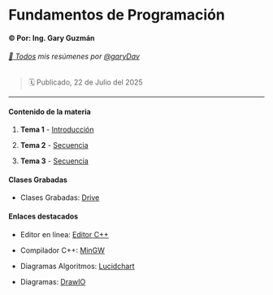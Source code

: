 # Fundamentos de Programación

#### :copyright: Por: Ing. Gary Guzmán

###### [:page_with_curl: Todos](https://garydav.github.io/blogs-course) mis resúmenes por [@garyDav](https://github.com/garyDav)

> :spiral_calendar: Publicado, 22 de Julio del 2025

---

#### Contenido de la materia

1. **Tema 1** - [Introducción](./temas/tema-01.md)

2. **Tema 2** - [Secuencia](./temas/tema-02.md)

3. **Tema 3** - [Secuencia](./temas/tema-03.md)

#### Clases Grabadas

* Clases Grabadas: [Drive](https://drive.google.com/drive/folders/1fh23M3dKxRE58F1oot5xLVRAYleU9dXw?usp=sharing)

#### Enlaces destacados

* Editor en línea: [Editor C++](https://www.onlinegdb.com)

* Compilador C++: [MinGW](http://www.mingw.org)

* Diagramas Algoritmos: [Lucidchart](https://lucid.app/lucidchart)

* Diagramas: [DrawIO](https://app.diagrams.net/)
